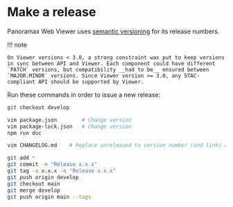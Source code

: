 # Make a release

Panoramax Web Viewer uses [semantic versioning](https://semver.org/) for its release numbers.

!!! note

	On Viewer versions < 3.0, a strong constraint was put to keep versions in sync between API and Viewer. Each component could have different `PATCH` versions, but compatibility __had to be__ ensured between `MAJOR.MINOR` versions. Since Viewer version >= 3.0, any STAC-compliant API should be supported by Viewer.

Run these commands in order to issue a new release:

```bash
git checkout develop

vim package.json		# Change version
vim package-lock.json	# Change version
npm run doc

vim CHANGELOG.md	# Replace unreleased to version number (and links at bottom)

git add *
git commit -m "Release x.x.x"
git tag -a x.x.x -m "Release x.x.x"
git push origin develop
git checkout main
git merge develop
git push origin main --tags
```
